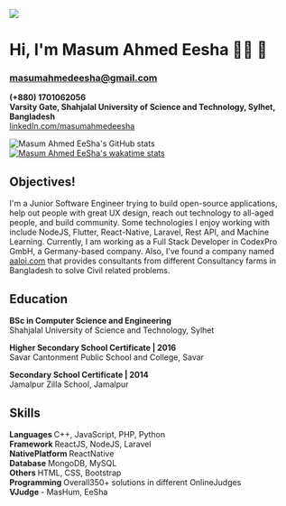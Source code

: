 <img src="https://github.com/masumahmedeesha/masumahmedeesha/blob/master/masum.jpeg" /> <br>

# Hi, I'm Masum Ahmed Eesha 👋🏾 🙂 <br>
###  masumahmedeesha@gmail.com <br>
<b> (+880) 1701062056 </b> <br>
<b> Varsity Gate, Shahjalal University of Science and Technology, Sylhet, Bangladesh </b> <br>
[linkedIn.com/masumahmedeesha](https://linkedin.com/in/masum-ahmed-eesha-11066614b)

![Masum Ahmed EeSha's GitHub stats](https://github-readme-stats.vercel.app/api?username=masumahmedeesha&count_private=true&show_icons=true&theme=omni)
[![Masum Ahmed EeSha's wakatime stats](https://github-readme-stats.vercel.app/api/wakatime?username=masumahmedeesha)](https://github.com/masumahmedeesha/github-readme-stats)

## Objectives!
I'm a Junior Software Engineer trying to build open-source applications, help out people with great UX design, reach out technology to all-aged people, and build community. Some technologies I enjoy working with include NodeJS, Flutter, React-Native, Laravel, Rest API, and Machine Learning. Currently, I am working as a Full Stack Developer in CodexPro GmbH, a Germany-based company. Also, I've found a company named [aaloi.com](https://aaloi.com) that provides consultants from different Consultancy farms in Bangladesh to solve Civil related problems.

## Education
  <b> BSc in Computer Science and Engineering </b> <br>
  Shahjalal University of Science and Technology, Sylhet <br>
  
  <b> Higher Secondary School Certificate | 2016 </b> <br>
  Savar Cantonment Public School and College, Savar <br>
  
  <b> Secondary School Certificate | 2014 </b> <br>
  Jamalpur Zilla School, Jamalpur <br>
  
## Skills
<b> Languages </b> C++, JavaScript, PHP, Python <br>
<b> Framework </b> ReactJS, NodeJS, Laravel <br>
<b> NativePlatform </b>  ReactNative <br>
<b> Database </b>  MongoDB, MySQL <br>
<b> Others </b>  HTML, CSS, Bootstrap <br>
<b> Programming </b> Overall350+ solutions in different OnlineJudges <br>
<b> VJudge </b> - MasHum, EeSha

